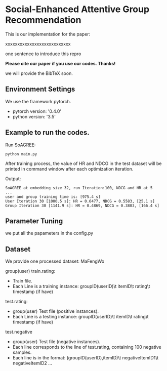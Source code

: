 # Social-Enhanced Attentive Group Recommendation

This is our implementation for the paper:

xxxxxxxxxxxxxxxxxxxxxxxxxxx

one sentence to introduce this repro

**Please cite our paper if you use our codes. Thanks!** 

we will provide the BibTeX soon.


## Environment Settings
We use the framework pytorch. 
- pytorch version:  '0.4.0'
- python version: '3.5'

## Example to run the codes.

Run SoAGREE:

```
python main.py
```

After training process, the value of HR and NDCG in the test dataset will be printed in command window after each optimization iteration.

Output:

```
SoAGREE at embedding size 32, run Iteration:100, NDCG and HR at 5
...
user and group training time is: [975.4 s]
User Iteration 30 [1000.5 s]: HR = 0.6477, NDCG = 0.5583, [25.1 s]
Group Iteration 30 [1141.9 s]: HR = 0.4869, NDCG = 0.3803, [166.4 s]

```


## Parameter Tuning

we put all the papameters in the config.py

## Dataset

We provide one processed dataset: MaFengWo

group(user) train.rating:

* Train file.
* Each Line is a training instance: groupID(userID)\t itemID\t rating\t timestamp (if have)

test.rating:

* group(user) Test file (positive instances).
* Each Line is a testing instance: groupID(userID)\t itemID\t rating\t timestamp (if have)

test.negative

* group(user) Test file (negative instances).
* Each line corresponds to the line of test.rating, containing 100 negative samples.
* Each line is in the format: (groupID(userID),itemID)\t negativeItemID1\t negativeItemID2 ...
